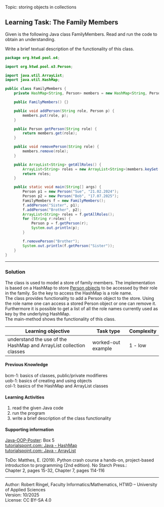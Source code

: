 Topic: storing objects in collections

## Learning Task: The Family Members

Given is the following Java class FamilyMembers. Read and run the code to obtain an understanding.  

Write a brief textual description of the functionality of this class.

``` java
package org.htwd.pool.o4;

import org.htwd.pool.o3.Person;

import java.util.ArrayList;
import java.util.HashMap;

public class FamilyMembers {
    private HashMap<String, Person> members = new HashMap<String, Person>();

    public FamilyMembers() {}

    public void addPerson(String role, Person p) {
        members.put(role, p);
    }

    public Person getPerson(String role) {
        return members.get(role);
    }

    public void removePerson(String role) {
        members.remove(role);
    }

    public ArrayList<String> getAllRoles() {
        ArrayList<String> roles = new ArrayList<String>(members.keySet());
        return roles;
    }

    public static void main(String[] args) {
        Person p1 = new Person("Sue", "21.02.2024");
        Person p2 = new Person("Bob", "17.07.2025");
        FamilyMembers f = new FamilyMembers();
        f.addPerson("Sister", p1);
        f.addPerson("Brother", p2);
        ArrayList<String> roles = f.getAllRoles();
        for (String r:roles) {
            Person p = f.getPerson(r);
            System.out.println(p);
        }

        f.removePerson("Brother");
        System.out.println(f.getPerson("Sister"));
    }
}
```

---------------------------------------

### Solution

The class is used to model a store of family members. The implementation is based on a HashMap to store [Person objects](../03_UsingObjects/Person.java) to be accessed by their role in the family. So the key to access the HashMap is a role name.  
The class provides functionality to add a Person object to the store. Using the role name one can access a stored Person object or one can remove it. Furthermore it is possible to get a list of all the role names currently used as key by the underlying HashMap.  
The main-method shows the functionality of this class.

| **Learning objective**                           | **Task type**   | **Complexity** |
| ------------------------------------------------ | --------------- | -------------- |
| understand the use of the HashMap and ArrayList collection classes | worked-out example | 1 - low | 

#### Previous Knowledge

bcm-1: basics of classes, public/private modifieres  
uob-1: basics of creating and using objects  
col-1: basics of the HashMap and ArrayList classes

#### Learning Activities

1) read the given Java code
2) run the program
3) write a brief description of the class functionality

#### Supporting information

[Java-OOP-Poster](../JavaPosterOOP_engl.pdf): Box 5  
[tutorialspoint.com: Java - HashMap](https://www.tutorialspoint.com/java/util/java_util_hashmap.htm)  
[tutorialspoint.com: Java - ArrayList](https://www.tutorialspoint.com/java/util/java_util_arraylist.htm)  

ToDo: Matthes, E. (2019). Python crash course a hands-on, project-based introduction to programming (2nd edition). No Starch Press.:  
Chapter 2, pages 15-32, Chapter 7, pages 114-116  

---------------------------------------
Author: Robert Ringel, Faculty Informatics/Mathematics, HTWD – University of Applied Sciences  
Version: 10/2025            
License: CC BY-SA 4.0